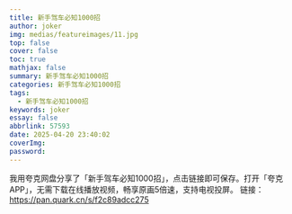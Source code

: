 ```yaml
---
title: 新手驾车必知1000招
author: joker
img: medias/featureimages/11.jpg
top: false
cover: false
toc: true
mathjax: false
summary: 新手驾车必知1000招
categories: 新手驾车必知1000招
tags:
  - 新手驾车必知1000招
keywords: joker
essay: false
abbrlink: 57593
date: 2025-04-20 23:40:02
coverImg:
password:
---
```


我用夸克网盘分享了「新手驾车必知1000招」，点击链接即可保存。打开「夸克APP」，无需下载在线播放视频，畅享原画5倍速，支持电视投屏。
链接：https://pan.quark.cn/s/f2c89adcc275

